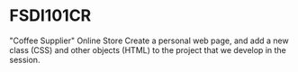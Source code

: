 # FSDI101CR
"Coffee Supplier" Online Store 
Create a personal web page, and add a new class (CSS) and other objects (HTML) to the project that we develop in the session.
